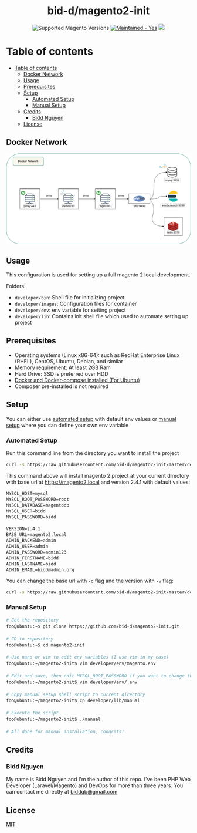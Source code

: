 <h1 align="center">bid-d/magento2-init</h1>

<div align="center">

  <img src="https://img.shields.io/badge/magento-2.X-brightgreen.svg?logo=magento&longCache=true&style=flat-square" alt="Supported Magento Versions" />
  <a href="https://GitHub.com/Naereen/StrapDown.js/graphs/commit-activity" target="_blank"><img src="https://img.shields.io/badge/maintained%3F-yes-brightgreen.svg?style=flat-square" alt="Maintained - Yes" /></a>
  <a href="https://opensource.org/licenses/MIT" target="_blank"><img src="https://img.shields.io/badge/license-MIT-blue.svg" /></a>
</div>

# Table of contents
- [Table of contents](#table-of-contents)
  - [Docker Network](#docker-network)
  - [Usage](#usage)
  - [Prerequisites](#prerequisites)
  - [Setup](#setup)
    - [Automated Setup](#automated-setup)
    - [Manual Setup](#manual-setup)
  - [Credits](#credits)
    - [Bidd Nguyen](#bidd-nguyen)
  - [License](#license)
    
## Docker Network
<img src="https://raw.githubusercontent.com/bid-d/magento2-init/master/developer/docs/magento-network.png" alt="network image"/>

## Usage

This configuration is used for setting up a full magento 2 local development.

Folders:

- `developer/bin`: Shell file for initializing project
- `developer/images`: Configuration files for container
- `developer/env`: env variable for setting project
- `developer/lib`: Contains init shell file which used to automate setting up project 

## Prerequisites

-  Operating systems (Linux x86-64): such as RedHat Enterprise Linux (RHEL), CentOS, Ubuntu, Debian, and similar
-  Memory requirement: At least 2GB Ram
-  Hard Drive: SSD is preferred over HDD
-  [Docker and Docker-compose installed (For Ubuntu)](https://docs.docker.com/engine/install/ubuntu/)
-  Composer pre-installed is not required

## Setup

You can either use [automated setup](#automated-setup) with default env values or [manual setup](#manual-setup) where you can define your own env variable

### Automated Setup
Run this command line from the directory you want to install the project

```bash
curl -s https://raw.githubusercontent.com/bid-d/magento2-init/master/developer/lib/init | bash -s
```
This command above will install magento 2 project at your current directory with base url at https://magento2.local and version 2.4.1 with default values:

```env
MYSQL_HOST=mysql
MYSQL_ROOT_PASSWORD=root
MYSQL_DATABASE=magentodb
MYSQL_USER=bidd
MYSQL_PASSWORD=bidd

VERSION=2.4.1
BASE_URL=magento2.local
ADMIN_BACKEND=admin
ADMIN_USER=admin
ADMIN_PASSWORD=admin123
ADMIN_FIRSTNAME=bidd
ADMIN_LASTNAME=bidd
ADMIN_EMAIL=bidd@admin.org
```

You can change the base url with `-d` flag and the version with `-v` flag:
```bash
curl -s https://raw.githubusercontent.com/bid-d/magento2-init/master/developer/lib/init | bash -s -- -d yourbaseurl -v version
```

### Manual Setup
```bash
# Get the repository
foo@ubuntu:~$ git clone https://github.com/bid-d/magento2-init.git

# CD to repository
foo@ubuntu:~$ cd magento2-init

# Use nano or vim to edit env variables (I use vim in my case)
foo@ubuntu:~/magento2-init$ vim developer/env/magento.env

# Edit and save, then edit MYSQL_ROOT_PASSWORD if you want to change this default value too
foo@ubuntu:~/magento2-init$ vim developer/env/.env

# Copy manual setup shell script to current directory
foo@ubuntu:~/magento2-init$ cp developer/lib/manual .

# Execute the script
foo@ubuntu:~/magento2-init$ ./manual

# All done for manual installation, congrats!

```

## Credits

### Bidd Nguyen
My name is Bidd Nguyen and I'm the author of this repo. I've been PHP Web Developer (Laravel/Magento) and DevOps for more than three years. You can contact me directly at biddqb@gmail.com

## License

[MIT](https://opensource.org/licenses/MIT)
